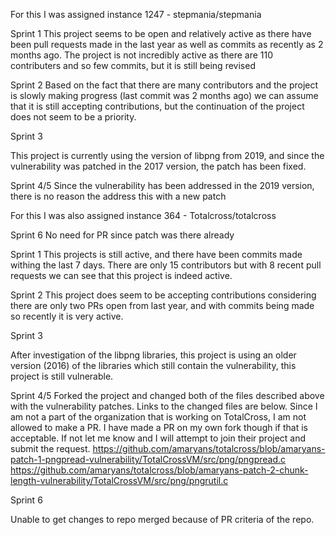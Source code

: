 
For this I was assigned instance 1247 - stepmania/stepmania

Sprint 1
This project seems to be open and relatively active as there have been pull requests made in the last year as well as commits as recently as 2 months ago. The project is not incredibly active as there are 110 contributers and so few commits, but it is still being revised

Sprint 2
Based on the fact that there are many contributors and the project is slowly making progress (last commit was 2 months ago) we can assume that it is still accepting contributions, but the continuation of the project does not seem to be a priority.

Sprint 3

This project is currently using the version of libpng from 2019, and since the vulnerability was patched in the 2017 version, the patch has been fixed.

Sprint 4/5
Since the vulnerability has been addressed in the 2019 version, there is no reason the address this with a new patch

For this I was also assigned instance 364 - Totalcross/totalcross

Sprint 6
No need for PR since patch was there already

Sprint 1
This projects is still active, and there have been commits made withing the last 7 days. There are only 15 contributors but with 8 recent pull requests we can see that this project is indeed active. 

Sprint 2
This project does seem to be accepting contributions considering there are only two PRs open from last year, and with commits being made so recently it is very active. 

Sprint 3

After investigation of the libpng libraries, this project is using an older version (2016) of the libraries which still contain the vulnerability, this project is still vulnerable.

Sprint 4/5
Forked the project and changed both of the files described above with the vulnerability patches. Links to the changed files are below. Since I am not a part of the organization that is working on TotalCross, I am not allowed to make a PR. I have made a PR on my own fork though if that is acceptable. If not let me know and I will attempt to join their project and submit the request.
https://github.com/amaryans/totalcross/blob/amaryans-patch-1-pngpread-vulnerability/TotalCrossVM/src/png/pngpread.c
https://github.com/amaryans/totalcross/blob/amaryans-patch-2-chunk-length-vulnerability/TotalCrossVM/src/png/pngrutil.c

Sprint 6

Unable to get changes to repo merged because of PR criteria of the repo.
